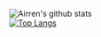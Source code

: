 ![Airren's github stats](https://github-readme-stats.vercel.app/api?username=Airren&show_icons=true&show_icons=true)  
[![Top Langs](https://github-readme-stats.vercel.app/api/top-langs/?username=Airren&layout=compact)](https://github.com/Airren/github-readme-stats)


<!--
**Airren/Airren** is a ✨ _special_ ✨ repository because its `README.md` (this file) appears on your GitHub profile.

Here are some ideas to get you started:

- 🔭 I’m currently working on ...
- 🌱 I’m currently learning ...
- 👯 I’m looking to collaborate on ...
- 🤔 I’m looking for help with ...
- 💬 Ask me about ...
- 📫 How to reach me: ...
- 😄 Pronouns: ...
- ⚡ Fun fact: ...
-->
